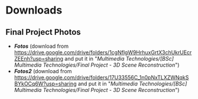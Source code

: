 # Downloads
## Final Project Photos
* ***Fotos*** (download from https://drive.google.com/drive/folders/1cgNflgW9HrhuxGrtX3chUkrUEcrZEEnh?usp=sharing and put it in "*Multimedia Technologies/[BSc] Multimedia Technologies/Final Project - 3D Scene Reconstruction*")
* ***Fotos2*** (download from https://drive.google.com/drive/folders/17U33556C_1n0pNxTLXZWNqkSBYkOCq6W?usp=sharing and put it in "*Multimedia Technologies/[BSc] Multimedia Technologies/Final Project - 3D Scene Reconstruction*")